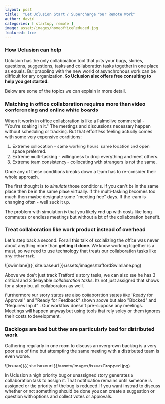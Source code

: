 ```yaml
---
layout: post
title:  "Let Uclusion Start / Supercharge Your Remote Work"
author: david
categories: [ startup, remote ]
image: assets/images/homeofficeReduced.jpg
featured: true
---
```

### How Uclusion can help

Uclusion has the only collaboration tool that puts your bugs, stories, questions, suggestions, tasks and collaboration
tasks together in one place as equals. But grappling with the new world of asynchronous work can be difficult for any
organization. **So Uclusion also offers free consulting to help you get started.**

Below are some of the topics we can explain in more detail.

### Matching in office collaboration requires more than video conferencing and online white boards

When it works in office collaboration is like a Palmolive commercial - "You're soaking in it." The meetings and 
discussions necessary happen without scheduling or tracking. But that effortless feeling actually comes with some very 
expensive conditions:
1. Extreme collocation - same working hours, same location and open space preferred.
1. Extreme multi-tasking - willingness to drop everything and meet others.
1. Extreme team consistency - collocating with strangers is not the same.

Once any of these conditions breaks down a team has to re-consider their whole approach.

The first thought is to *simulate* those conditions. If you can't be in the same place then be in the same place 
virtually. If the multi-tasking becomes too much then maybe designate some "meeting free" days. If the team is 
changing often - well suck it up.

The problem with simulation is that you likely end up with costs like long commutes or endless meetings but without a 
lot of the collaboration benefit.

### Treat collaboration like work product instead of overhead

Let's step back a second. For all this talk of socializing the office was never about anything more than 
**getting it done**. We know working together is a must, so we need to use technology that treats our 
collaboration tasks like any other task.

![swimlane]({{ site.baseurl }}/assets/images/traffordSwimlane.png)

Above we don't just track Trafford's story tasks, we can also see he has 3 critical and 3 delayable 
*collaboration tasks*. Its not just assigned that shows for a story but all collaborators as well.

Furthermore our story states are also collaboration states like "Ready for Approval" and 
"Ready for Feedback" shown above but also "Blocked" and "Requires Input" . Our workflow doesn't pre-suppose any 
meetings. Meetings will happen anyway but using tools that rely soley on them ignores their costs to development.

### Backlogs are bad but they are particularly bad for distributed work

Gathering regularly in one room to discuss an overgrown backlog is a very poor use of time but attempting the same 
meeting with a distributed team is even worse.

![issues]({{ site.baseurl }}/assets/images/issuesCropped.jpg)

In Uclusion a high priority bug or unassigned story generates a collaboration task to assign it. That notification 
remains until someone is assigned or the priority of the bug is reduced. If you want instead to discuss whether or not 
something should be done you can create a suggestion or question with options and collect votes or approvals.




